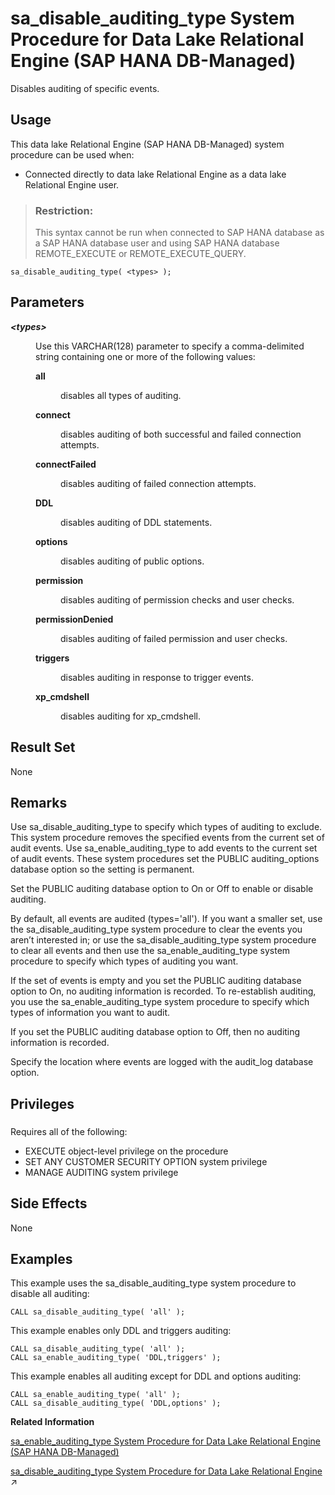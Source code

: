 <!-- loiofd63ea1f8fb64064aee60207c5efbecb -->

# sa\_disable\_auditing\_type System Procedure for Data Lake Relational Engine \(SAP HANA DB-Managed\)

Disables auditing of specific events.



<a name="loiofd63ea1f8fb64064aee60207c5efbecb__section_dh4_3db_1yb"/>

## Usage

This data lake Relational Engine \(SAP HANA DB-Managed\) system procedure can be used when:

-   Connected directly to data lake Relational Engine as a data lake Relational Engine user.

> ### Restriction:  
> This syntax cannot be run when connected to SAP HANA database as a SAP HANA database user and using SAP HANA database REMOTE\_EXECUTE or REMOTE\_EXECUTE\_QUERY.



```
sa_disable_auditing_type( <types> );
```



<a name="loiofd63ea1f8fb64064aee60207c5efbecb__section_uph_hw4_rrb"/>

## Parameters


<dl>
<dt><b>

*<types\>* 

</b></dt>
<dd>

Use this VARCHAR\(128\) parameter to specify a comma-delimited string containing one or more of the following values:


<dl>
<dt><b>

all

</b></dt>
<dd>

disables all types of auditing.



</dd><dt><b>

connect

</b></dt>
<dd>

disables auditing of both successful and failed connection attempts.



</dd><dt><b>

connectFailed

</b></dt>
<dd>

disables auditing of failed connection attempts.



</dd><dt><b>

DDL

</b></dt>
<dd>

disables auditing of DDL statements.



</dd><dt><b>

options

</b></dt>
<dd>

disables auditing of public options.



</dd><dt><b>

permission

</b></dt>
<dd>

disables auditing of permission checks and user checks.



</dd><dt><b>

permissionDenied

</b></dt>
<dd>

disables auditing of failed permission and user checks.



</dd><dt><b>

triggers

</b></dt>
<dd>

disables auditing in response to trigger events.



</dd><dt><b>

xp\_cmdshell

</b></dt>
<dd>

disables auditing for xp\_cmdshell.



</dd>
</dl>



</dd>
</dl>



<a name="loiofd63ea1f8fb64064aee60207c5efbecb__section_obg_hjd_pzb"/>

## Result Set

None



<a name="loiofd63ea1f8fb64064aee60207c5efbecb__section_fnv_hw4_rrb"/>

## Remarks

Use sa\_disable\_auditing\_type to specify which types of auditing to exclude. This system procedure removes the specified events from the current set of audit events. Use sa\_enable\_auditing\_type to add events to the current set of audit events. These system procedures set the PUBLIC auditing\_options database option so the setting is permanent.

Set the PUBLIC auditing database option to On or Off to enable or disable auditing.

By default, all events are audited \(types='all'\). If you want a smaller set, use the sa\_disable\_auditing\_type system procedure to clear the events you aren’t interested in; or use the sa\_disable\_auditing\_type system procedure to clear all events and then use the sa\_enable\_auditing\_type system procedure to specify which types of auditing you want.

If the set of events is empty and you set the PUBLIC auditing database option to On, no auditing information is recorded. To re-establish auditing, you use the sa\_enable\_auditing\_type system procedure to specify which types of information you want to audit.

If you set the PUBLIC auditing database option to Off, then no auditing information is recorded.

Specify the location where events are logged with the audit\_log database option.



<a name="loiofd63ea1f8fb64064aee60207c5efbecb__section_n5t_5z1_1yb"/>

## Privileges



### 

Requires all of the following:

-   EXECUTE object-level privilege on the procedure
-   SET ANY CUSTOMER SECURITY OPTION system privilege
-   MANAGE AUDITING system privilege



<a name="loiofd63ea1f8fb64064aee60207c5efbecb__section_yyt_cw4_rrb"/>

## Side Effects

None



## Examples

This example uses the sa\_disable\_auditing\_type system procedure to disable all auditing:

```
CALL sa_disable_auditing_type( 'all' );
```

This example enables only DDL and triggers auditing:

```
CALL sa_disable_auditing_type( 'all' );
CALL sa_enable_auditing_type( 'DDL,triggers' );
```

This example enables all auditing except for DDL and options auditing:

```
CALL sa_enable_auditing_type( 'all' );
CALL sa_disable_auditing_type( 'DDL,options' );
```

**Related Information**  


[sa\_enable\_auditing\_type System Procedure for Data Lake Relational Engine \(SAP HANA DB-Managed\)](sa-enable-auditing-type-system-procedure-for-data-lake-relational-engine-sap-hana-db-mana-7bde72c.md "Specifies which events to include in auditing.")

[sa_disable_auditing_type System Procedure for Data Lake Relational Engine](https://help.sap.com/viewer/19b3964099384f178ad08f2d348232a9/2023_4_QRC/en-US/3be5a6b16c5f1014ac1ca96bb9a4ce15.html "Disables auditing of specific events.") :arrow_upper_right:

